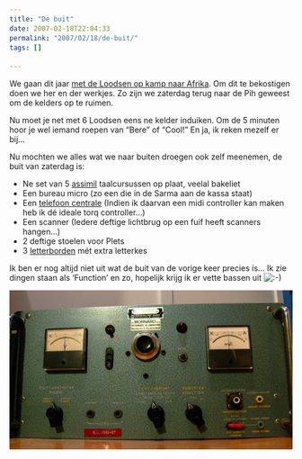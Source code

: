 ```yaml
---
title: "De buit"
date: 2007-02-18T22:04:33
permalink: "2007/02/18/de-buit/"
tags: []

---
```

We gaan dit jaar [met de Loodsen op kamp naar Afrika](http://zeescoutsjanbart.be/rafiki/ "http://zeescoutsjanbart.be/rafiki/"). Om dit te bekostigen doen we her en der werkjes. Zo zijn we zaterdag terug naar de Pih geweest om de kelders op te ruimen.

Nu moet je net met 6 Loodsen eens ne kelder induiken. Om de 5 minuten hoor je wel iemand roepen van “Bere” of “Cool!” En ja, ik reken mezelf er bij…

Nu mochten we alles wat we naar buiten droegen ook zelf meenemen, de buit van zaterdag is:

* Ne set van 5 [assimil](http://www.assimil.com/ "http://www.assimil.com/") taalcursussen op plaat, veelal bakeliet
* Een bureau micro (zo een die in de Sarma aan de kassa staat)
* Een [telefoon centrale](http://www.ooh-ya.de/Fotos/Siemens-S30807-S5431-X-9-CP.gif "http://www.ooh-ya.de/Fotos/Siemens-S30807-S5431-X-9-CP.gif") (Indien ik daarvan een midi controller kan maken heb ik dé ideale torq controller…)
* Een scanner (Iedere deftige lichtbrug op een fuif heeft scanners hangen…)
* 2 deftige stoelen voor Plets
* 3 [letterborden](http://static.manutangroup.com/OIN/picts/zo/9/zo_98634_1.jpg "http://static.manutangroup.com/OIN/picts/zo/9/zo_98634_1.jpg") mét extra letterkes

Ik ben er nog altijd niet uit wat de buit van de vorige keer precies is… Ik zie dingen staan als ‘Function’ en zo, hopelijk krijg ik er vette bassen uit ![:-)](http://www.donebysimon.be/blog/wp-includes/images/smilies/icon_smile.gif)

![wtf](/images/blog/2007/02/wtf.jpg)
